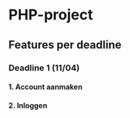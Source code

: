 # PHP-project

## Features per deadline

### Deadline 1 (11/04)

#### 1. Account aanmaken

#### 2. Inloggen

####

####

